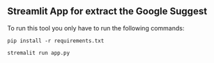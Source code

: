 ## Streamlit App for extract the Google Suggest

To run this tool you only have to run the following commands:

    pip install -r requirements.txt

    stremalit run app.py